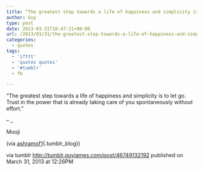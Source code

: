 ```yaml
---
title: “The greatest step towards a life of happiness and simplicity is to let go. Trust in the power that…”
author: Guy
type: post
date: 2013-03-31T10:47:21+00:00
url: /2013/03/31/the-greatest-step-towards-a-life-of-happiness-and-simplicity-is-to-let-go-trust-in-the-power-that/
categories:
  - quotes
tags:
  - 'ifttt'
  - 'quotes quotes'
  - '#tumblr'
  - fb

---
```

“The greatest step towards a life of happiness and simplicity is to let go. Trust in the power that is already taking care of you spontaneously without effort.”

&#8211; _</p> 

Mooji

(via [ashramof1][1]{.tumblr_blog})

</em>

via tumblr http://tumblr.guyjames.com/post/46749132192 published on March 31, 2013 at 12:26PM

 [1]: http://ashramof1.tumblr.com/